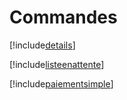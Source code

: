 # Commandes

[!include[details](commandes.details.autogen.md)]

[!include[listeenattente](commandes.listeenattente.autogen.md)]

[!include[paiementsimple](commandes.paiementsimple.autogen.md)]


